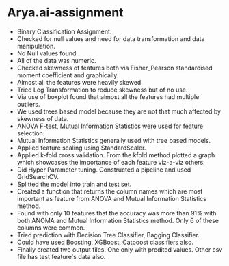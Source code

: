 # Arya.ai-assignment
* Binary Classification Assignment.
* Checked for null values and need for data transformation and data manipulation.
* No Null values found.
* All of the data was numeric.
* Checked skewness of features both via Fisher_Pearson standardised moment coefficient and graphically.
* Almost all the features were heavily skewed.
* Tried Log Transformation to reduce skewness but of no use.
* Via use of boxplot found that almost all the features had multiple outliers.
* We used trees based model because they are not that much affected by skewness of data.
* ANOVA F-test, Mutual Information Statistics were used for feature selection.
* Mutual Information Statistics generally used with tree based models.
* Applied feature scaling using StandardScaler.
* Applied k-fold cross validation. From the kfold method plotted a graph which showcases the importance of each feature viz-a-viz others.
* Did Hyper Parameter tuning. Constructed a pipeline and used GridSearchCV.
* Splitted the model into train and test set.
* Created a function that returns the column names which are most important as feature from ANOVA and Mutual Information Statistics method.
* Found with only 10 features that the accuracy was more than 91% with both ANOMA and Mutual Information Statistics method. Only 6 of these columns were common.
* Tried prediction with Decision Tree Classifier, Bagging Classifier.
* Could have used Boosting, XGBoost, Catboost classifiers also.
* Finally created two output files. One only with predited values. Other csv file has test feature's data also.

